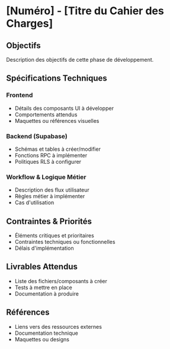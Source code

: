 # [Numéro] - [Titre du Cahier des Charges]

## Objectifs
Description des objectifs de cette phase de développement.

## Spécifications Techniques

### Frontend
- Détails des composants UI à développer
- Comportements attendus
- Maquettes ou références visuelles

### Backend (Supabase)
- Schémas et tables à créer/modifier
- Fonctions RPC à implémenter
- Politiques RLS à configurer

### Workflow & Logique Métier
- Description des flux utilisateur
- Règles métier à implémenter
- Cas d'utilisation

## Contraintes & Priorités
- Éléments critiques et prioritaires
- Contraintes techniques ou fonctionnelles
- Délais d'implémentation

## Livrables Attendus
- Liste des fichiers/composants à créer
- Tests à mettre en place
- Documentation à produire

## Références
- Liens vers des ressources externes
- Documentation technique
- Maquettes ou designs
